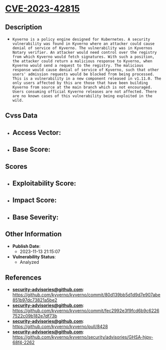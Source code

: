 
# [CVE-2023-42815](https://github.com/kyverno/kyverno/commit/80d139bb5d1d9d7e907abe851b97dc73821a5be2)

## Description

- `Kyverno is a policy engine designed for Kubernetes. A security vulnerability was found in Kyverno where an attacker could cause denial of service of Kyverno. The vulnerability was in Kyvernos Notary verifier. An attacker would need control over the registry from which Kyverno would fetch signatures. With such a position, the attacker could return a malicious response to Kyverno, when Kyverno would send a request to the registry. The malicious response would cause denial of service of Kyverno, such that other users' admission requests would be blocked from being processed. This is a vulnerability in a new component released in v1.11.0. The only users affected by this are those that have been building Kyverno from source at the main branch which is not encouraged. Users consuming official Kyverno releases are not affected. There are no known cases of this vulnerability being exploited in the wild.`

## Cvss Data

- **Access Vector**:
  - 
- **Base Score**:
  - 

## Scores

- **Exploitability Score**:
  - 
- **Impact Score**:
  - 
- **Base Severity**:
  - 

## Other Information

- **Publish Date**:
  - 2023-11-13 21:15:07
- **Vulnerability Status**:
  - Analyzed

## References

- **security-advisories@github.com**: https://github.com/kyverno/kyverno/commit/80d139bb5d1d9d7e907abe851b97dc73821a5be2
- **security-advisories@github.com**: https://github.com/kyverno/kyverno/commit/fec2992e3f9fcd6b9c62267522c09b182e7df73b
- **security-advisories@github.com**: https://github.com/kyverno/kyverno/pull/8428
- **security-advisories@github.com**: https://github.com/kyverno/kyverno/security/advisories/GHSA-hjpv-68f4-2262

